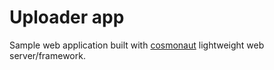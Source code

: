 # Uploader app

Sample web application built with [cosmonaut](https://github.com/iafonov/cosmonaut) lightweight web server/framework.
